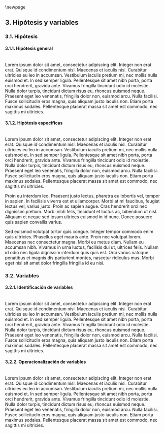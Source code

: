 \newpage

## 3. Hipótesis y variables

### 3.1. Hipótesis

#### 3.1.1. Hipótesis general
\
Lorem ipsum dolor sit amet, consectetur adipiscing elit. Integer non erat erat. Quisque id condimentum nisl. Maecenas et iaculis nisi. Curabitur ultricies eu leo in accumsan. Vestibulum iaculis pretium mi, nec mollis nulla euismod et. In sed semper ligula. Pellentesque sit amet nibh porta, porta orci hendrerit, gravida ante. Vivamus fringilla tincidunt odio id molestie. Nulla dolor turpis, tincidunt dictum risus eu, rhoncus euismod neque. Praesent eget leo venenatis, fringilla dolor non, euismod arcu. Nulla facilisi. Fusce sollicitudin eros magna, quis aliquam justo iaculis non. Etiam porta maximus sodales. Pellentesque placerat massa sit amet est commodo, nec sagittis mi ultricies.

#### 3.1.2. Hipótesis específicas
\
Lorem ipsum dolor sit amet, consectetur adipiscing elit. Integer non erat erat. Quisque id condimentum nisl. Maecenas et iaculis nisi. Curabitur ultricies eu leo in accumsan. Vestibulum iaculis pretium mi, nec mollis nulla euismod et. In sed semper ligula. Pellentesque sit amet nibh porta, porta orci hendrerit, gravida ante. Vivamus fringilla tincidunt odio id molestie. Nulla dolor turpis, tincidunt dictum risus eu, rhoncus euismod neque. Praesent eget leo venenatis, fringilla dolor non, euismod arcu. Nulla facilisi. Fusce sollicitudin eros magna, quis aliquam justo iaculis non. Etiam porta maximus sodales. Pellentesque placerat massa sit amet est commodo, nec sagittis mi ultricies.

Proin eu interdum leo. Praesent justo lectus, pharetra eu lobortis vel, tempor in sapien. In facilisis viverra est et ullamcorper. Morbi at mi faucibus, feugiat lectus vel, varius justo. Proin ac sapien augue. Cras hendrerit orci nec dignissim pretium. Morbi nibh felis, tincidunt et luctus ac, bibendum ut nisl. Aliquam et neque sed ipsum ultrices euismod in id nunc. Donec posuere quis sapien convallis varius.

Sed euismod volutpat tortor quis congue. Integer tempor commodo enim quis ultricies. Phasellus eget mauris ante. Proin nec volutpat lorem. Maecenas nec consectetur magna. Morbi eu metus diam. Nullam eu accumsan nibh. Vivamus in urna luctus, facilisis dui ut, ultrices felis. Nullam id odio nec ligula dignissim interdum quis quis est. Orci varius natoque penatibus et magnis dis parturient montes, nascetur ridiculus mus. Morbi eget nisl sit amet dolor fringilla fringilla id eu nisi.

### 3.2. Variables

#### 3.2.1. Identificación de variables
\
Lorem ipsum dolor sit amet, consectetur adipiscing elit. Integer non erat erat. Quisque id condimentum nisl. Maecenas et iaculis nisi. Curabitur ultricies eu leo in accumsan. Vestibulum iaculis pretium mi, nec mollis nulla euismod et. In sed semper ligula. Pellentesque sit amet nibh porta, porta orci hendrerit, gravida ante. Vivamus fringilla tincidunt odio id molestie. Nulla dolor turpis, tincidunt dictum risus eu, rhoncus euismod neque. Praesent eget leo venenatis, fringilla dolor non, euismod arcu. Nulla facilisi. Fusce sollicitudin eros magna, quis aliquam justo iaculis non. Etiam porta maximus sodales. Pellentesque placerat massa sit amet est commodo, nec sagittis mi ultricies.

#### 3.2.2. Operacionalización de variables
\
Lorem ipsum dolor sit amet, consectetur adipiscing elit. Integer non erat erat. Quisque id condimentum nisl. Maecenas et iaculis nisi. Curabitur ultricies eu leo in accumsan. Vestibulum iaculis pretium mi, nec mollis nulla euismod et. In sed semper ligula. Pellentesque sit amet nibh porta, porta orci hendrerit, gravida ante. Vivamus fringilla tincidunt odio id molestie. Nulla dolor turpis, tincidunt dictum risus eu, rhoncus euismod neque. Praesent eget leo venenatis, fringilla dolor non, euismod arcu. Nulla facilisi. Fusce sollicitudin eros magna, quis aliquam justo iaculis non. Etiam porta maximus sodales. Pellentesque placerat massa sit amet est commodo, nec sagittis mi ultricies.

